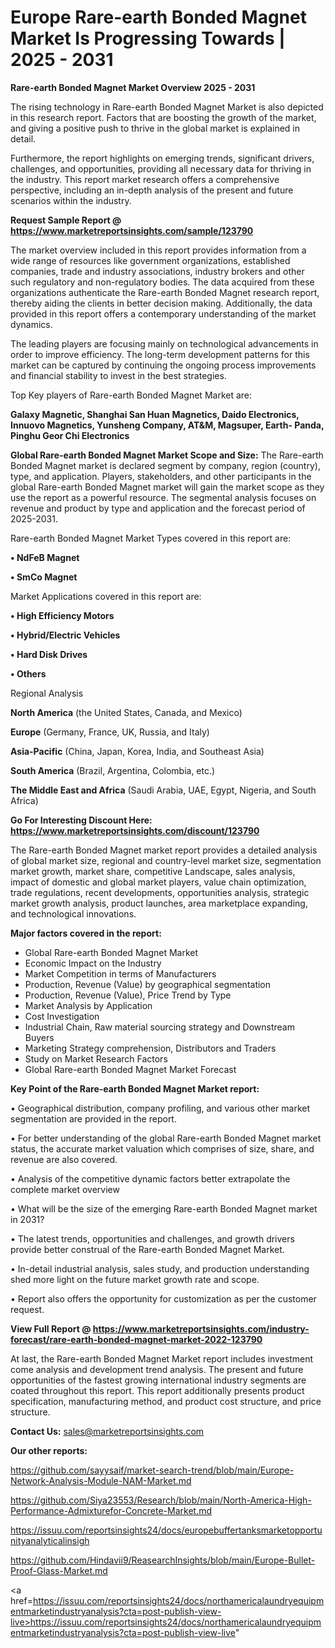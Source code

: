 # Europe Rare-earth Bonded Magnet Market Is Progressing Towards | 2025 - 2031

<Strong> Rare-earth Bonded Magnet Market Overview 2025 - 2031</strong>

The rising technology in Rare-earth Bonded Magnet Market is also depicted in this research report. Factors that are boosting the growth of the market, and giving a positive push to thrive in the global market is explained in detail.

Furthermore, the report highlights on emerging trends, significant drivers, challenges, and opportunities, providing all necessary data for thriving in the industry. This report market research offers a comprehensive perspective, including an in-depth analysis of the present and future scenarios within the industry.

<strong>Request Sample Report @ <a href=https://www.marketreportsinsights.com/sample/123790>https://www.marketreportsinsights.com/sample/123790</a></strong>

The market overview included in this report provides information from a wide range of resources like government organizations, established companies, trade and industry associations, industry brokers and other such regulatory and non-regulatory bodies. The data acquired from these organizations authenticate the Rare-earth Bonded Magnet research report, thereby aiding the clients in better decision making. Additionally, the data provided in this report offers a contemporary understanding of the market dynamics.

The leading players are focusing mainly on technological advancements in order to improve efficiency. The long-term development patterns for this market can be captured by continuing the ongoing process improvements and financial stability to invest in the best strategies.

Top Key players of Rare-earth Bonded Magnet Market are:

<strong>Galaxy Magnetic, Shanghai San Huan Magnetics, Daido Electronics, Innuovo Magnetics, Yunsheng Company, AT&M, Magsuper, Earth- Panda, Pinghu Geor Chi Electronics</strong>

<strong><b>Global Rare-earth Bonded Magnet Market Scope and Size:</b></strong>
The Rare-earth Bonded Magnet market is declared segment by company, region (country), type, and application. Players, stakeholders, and other participants in the global Rare-earth Bonded Magnet market will gain the market scope as they use the report as a powerful resource. The segmental analysis focuses on revenue and product by type and application and the forecast period of 2025-2031.

Rare-earth Bonded Magnet Market Types covered in this report are:

<strong>• NdFeB Magnet

• SmCo Magnet</strong>

Market Applications covered in this report are:

<strong>• High Efficiency Motors

• Hybrid/Electric Vehicles

• Hard Disk Drives

• Others</strong> 

Regional Analysis

<strong>North America</strong> (the United States, Canada, and Mexico)

<strong>Europe</strong> (Germany, France, UK, Russia, and Italy)

<strong>Asia-Pacific</strong> (China, Japan, Korea, India, and Southeast Asia)

<strong>South America</strong> (Brazil, Argentina, Colombia, etc.)

<strong>The Middle East and Africa</strong> (Saudi Arabia, UAE, Egypt, Nigeria, and South Africa)

<strong>Go For Interesting Discount Here: <a href=https://www.marketreportsinsights.com/discount/123790>https://www.marketreportsinsights.com/discount/123790</a></strong>

The Rare-earth Bonded Magnet market report provides a detailed analysis of global market size, regional and country-level market size, segmentation market growth, market share, competitive Landscape, sales analysis, impact of domestic and global market players, value chain optimization, trade regulations, recent developments, opportunities analysis, strategic market growth analysis, product launches, area marketplace expanding, and technological innovations.

<strong><b>Major factors covered in the report:</b></strong>
<ul>
  <li>Global Rare-earth Bonded Magnet Market </li>
  <li>Economic Impact on the Industry</li>
  <li>Market Competition in terms of Manufacturers</li>
  <li>Production, Revenue (Value) by geographical segmentation</li>
  <li>Production, Revenue (Value), Price Trend by Type</li>
  <li>Market Analysis by Application</li>
  <li>Cost Investigation</li>
  <li>Industrial Chain, Raw material sourcing strategy and Downstream Buyers</li>
  <li>Marketing Strategy comprehension, Distributors and Traders</li>
  <li>Study on Market Research Factors</li>
  <li>Global Rare-earth Bonded Magnet Market Forecast</li>
</ul>

<strong><b>Key Point of the Rare-earth Bonded Magnet Market report:</b></strong>

• Geographical distribution, company profiling, and various other market segmentation are provided in the report.

• For better understanding of the global Rare-earth Bonded Magnet market status, the accurate market valuation which comprises of size, share, and revenue are also covered.

• Analysis of the competitive dynamic factors better extrapolate the complete market overview

• What will be the size of the emerging Rare-earth Bonded Magnet market in 2031?

• The latest trends, opportunities and challenges, and growth drivers provide better construal of the Rare-earth Bonded Magnet Market.

• In-detail industrial analysis, sales study, and production understanding shed more light on the future market growth rate and scope.

• Report also offers the opportunity for customization as per the customer request.

<strong><b>View Full Report @ <a href=https://www.marketreportsinsights.com/industry-forecast/rare-earth-bonded-magnet-market-2022-123790>https://www.marketreportsinsights.com/industry-forecast/rare-earth-bonded-magnet-market-2022-123790</a></b></strong>


At last, the Rare-earth Bonded Magnet Market report includes investment come analysis and development trend analysis. The present and future opportunities of the fastest growing international industry segments are coated throughout this report. This report additionally presents product specification, manufacturing method, and product cost structure, and price structure.

<strong>Contact Us:</strong>
sales@marketreportsinsights.com

<strong>Our other reports:</strong>

<a href=https://github.com/sayysaif/market-search-trend/blob/main/Europe-Network-Analysis-Module-NAM-Market.md>https://github.com/sayysaif/market-search-trend/blob/main/Europe-Network-Analysis-Module-NAM-Market.md</a>

<a href=https://github.com/Siya23553/Research/blob/main/North-America-High-Performance-Admixturefor-Concrete-Market.md>https://github.com/Siya23553/Research/blob/main/North-America-High-Performance-Admixturefor-Concrete-Market.md</a>

<a href=https://issuu.com/reportsinsights24/docs/europebuffertanksmarketopportunityanalyticalinsigh>https://issuu.com/reportsinsights24/docs/europebuffertanksmarketopportunityanalyticalinsigh</a>

<a href=https://github.com/Hindavii9/ReasearchInsights/blob/main/Europe-Bullet-Proof-Glass-Market.md>https://github.com/Hindavii9/ReasearchInsights/blob/main/Europe-Bullet-Proof-Glass-Market.md</a>

<a href=https://issuu.com/reportsinsights24/docs/northamericalaundryequipmentmarketindustryanalysis?cta=post-publish-view-live>https://issuu.com/reportsinsights24/docs/northamericalaundryequipmentmarketindustryanalysis?cta=post-publish-view-live</a>"
